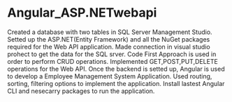 # Angular_ASP.NETwebapi
Created a database with two tables in SQL Server Management Studio.
Setted up the ASP.NET(Entity Framework) and all the NuGet packages required for the Web API application.
Made connection in visual studio prohect to get the data for the SQL srver. 
Code First Approach is used in order to perform CRUD operations. 
Implemented GET,POST,PUT,DELETE operations for the Web API.
Once the backend is setted up, Angular is used to develop a Employee Management System Application.
Used routing, sorting, filtering options to implement the application.
Install lastest Angular CLI and nesecarry packages to run the application. 
